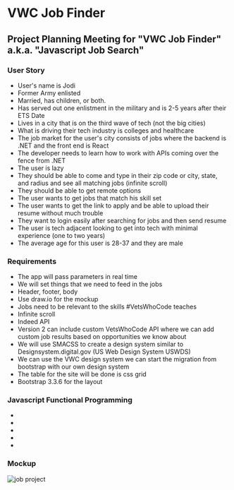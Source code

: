 # VWC Job Finder
## Project Planning Meeting for "VWC Job Finder" a.k.a. "Javascript Job Search"
### User Story
- User's name is Jodi
- Former Army enlisted
- Married, has children, or both.
- Has served out one enlistment in the military and is 2-5 years after their ETS Date
- Lives in a city that is on the third wave of tech (not the big cities)
- What is driving their tech industry is colleges and healthcare
- The job market for the user's city consists of jobs where the backend is .NET and the front end is React
- The developer needs to learn how to work with APIs coming over the fence from .NET
- The user is lazy
- They should be able to come and type in their zip code or city, state, and radius and see all matching jobs (infinite scroll)
- They should be able to get remote options
- The user wants to get jobs that match his skill set
- The user wants to get the link to apply and be able to upload their resume without much trouble
- They want to login easily after searching for jobs and then send resume
- The user is tech adjacent looking to get into tech with minimal experience (one to two years)
- The average age for this user is 28-37 and they are male
### Requirements
- The app will pass parameters in real time
- We will set things that we need to feed in the jobs
- Header, footer, body
- Use draw.io for the mockup
- Jobs need to be relevant to the skills #VetsWhoCode teaches
- Infinite scroll
- Indeed API
- Version 2 can include custom VetsWhoCode API where we can add custom job results based on opportunities we know about
- We will use SMACSS to create a design system similar to Designsystem.digital.gov (US Web Design System USWDS)
- We can use the VWC design system we can start the migration from bootstrap with our own design system
- The table for the site will be done is css grid
- Bootstrap 3.3.6 for the layout
### Javascript Functional Programming
-
-
-
-
-
### Mockup
![job project](https://user-images.githubusercontent.com/57218090/113416394-d9912180-9386-11eb-8f5f-3e0825f36c40.PNG)

